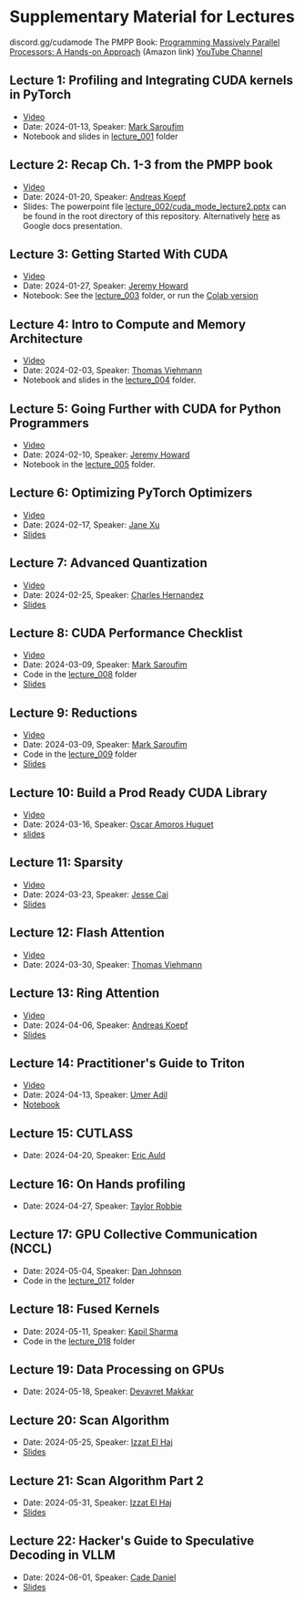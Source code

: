 # Supplementary Material for Lectures
discord.gg/cudamode
The PMPP Book: [Programming Massively Parallel Processors: A Hands-on Approach](https://a.co/d/2S2fVzt) (Amazon link)
[YouTube Channel](https://www.youtube.com/@CUDAMODE)



## Lecture 1: Profiling and Integrating CUDA kernels in PyTorch

- [Video](https://youtu.be/LuhJEEJQgUM)
- Date: 2024-01-13, Speaker: [Mark Saroufim](https://twitter.com/marksaroufim)
- Notebook and slides in [lecture_001](./lecture_001/) folder

## Lecture 2: Recap Ch. 1-3 from the PMPP book

- [Video](https://youtu.be/NQ-0D5Ti2dc)
- Date: 2024-01-20, Speaker: [Andreas Koepf](https://twitter.com/neurosp1ke)
- Slides: The powerpoint file [lecture_002/cuda_mode_lecture2.pptx](./lecture_002/cuda_mode_lecture2.pptx) can be found in the root directory of this repository. Alternatively [here](https://docs.google.com/presentation/d/1deqvEHdqEC4LHUpStO6z3TT77Dt84fNAvTIAxBJgDck/edit#slide=id.g2b1444253e5_1_75) as Google docs presentation.

## Lecture 3: Getting Started With CUDA

- [Video](https://youtu.be/4sgKnKbR-WE)
- Date: 2024-01-27, Speaker: [Jeremy Howard](https://twitter.com/jeremyphoward)
- Notebook: See the [lecture_003](./lecture_003/) folder, or run the [Colab version](https://colab.research.google.com/drive/180uk6frvMBeT4tywhhYXmz3PJaCIA_uk?usp=sharing)

## Lecture 4: Intro to Compute and Memory Architecture

- [Video](https://youtu.be/lTmYrKwjSOU)
- Date: 2024-02-03, Speaker: [Thomas Viehmann](https://lernapparat.de/)
- Notebook and slides in the [lecture_004](./lecture_004/) folder.

## Lecture 5: Going Further with CUDA for Python Programmers

- [Video](https://youtu.be/wVsR-YhaHlM)
- Date: 2024-02-10, Speaker: [Jeremy Howard](https://twitter.com/jeremyphoward)
- Notebook in the [lecture_005](./lecture_005/) folder.

## Lecture 6: Optimizing PyTorch Optimizers
- [Video](https://www.youtube.com/watch?v=hIop0mWKPHc)
- Date: 2024-02-17, Speaker: [Jane Xu](https://github.com/janeyx99)
- [Slides](https://docs.google.com/presentation/d/13WLCuxXzwu5JRZo0tAfW0hbKHQMvFw4O/edit#slide=id.p1)

## Lecture 7: Advanced Quantization
- [Video](https://www.youtube.com/watch?v=1u9xUK3G4VM)
- Date: 2024-02-25, Speaker: [Charles Hernandez](https://github.com/HDCharles)
- [Slides](https://www.dropbox.com/scl/fi/hzfx1l267m8gwyhcjvfk4/Quantization-Cuda-vs-Triton.pdf?rlkey=s4j64ivi2kpp2l0uq8xjdwbab&dl=0)

## Lecture 8: CUDA Performance Checklist
- [Video](https://www.youtube.com/watch?v=SGhfUhlowB4)
- Date: 2024-03-09, Speaker: [Mark Saroufim](https://github.com/msaroufim)
- Code in the [lecture_008](./lecture_008/) folder
- [Slides](https://docs.google.com/presentation/d/1cvVpf3ChFFiY4Kf25S4e4sPY6Y5uRUO-X-A4nJ7IhFE/edit?usp=sharing)

## Lecture 9: Reductions
- [Video](https://www.youtube.com/watch?v=09wntC6BT5o)
- Date: 2024-03-09, Speaker: [Mark Saroufim](https://github.com/msaroufim)
- Code in the [lecture_009](./lecture_009/) folder
- [Slides](https://docs.google.com/presentation/d/1s8lRU8xuDn-R05p1aSP6P7T5kk9VYnDOCyN5bWKeg3U/edit?usp=drive_link)

## Lecture 10: Build a Prod Ready CUDA Library
* [Video](https://www.youtube.com/watch?v=FHsEW0HpuoU)
* Date: 2024-03-16, Speaker: [Oscar Amoros Huguet](https://github.com/morousg)
* [slides](https://drive.google.com/drive/folders/158V8BzGj-IkdXXDAdHPNwUzDLNmr971_?usp=drive_link)

## Lecture 11: Sparsity
* [Video](https://youtu.be/mGDnOLcfE8g)
* Date: 2024-03-23, Speaker: [Jesse Cai](https://github.com/jcaip)
* [Slides](./lecture_011/sparsity.pptx)

## Lecture 12: Flash Attention
- [Video](https://www.youtube.com/watch?v=zEuwuCTEf_0)
- Date: 2024-03-30, Speaker: [Thomas Viehmann](https://lernapparat.de/)

## Lecture 13: Ring Attention
- [Video](https://www.youtube.com/watch?v=ws7angQYIxI)
- Date: 2024-04-06, Speaker: [Andreas Koepf](https://twitter.com/neurosp1ke)
- [Slides](./lecture_013/ring_attention.pptx)

## Lecture 14: Practitioner's Guide to Triton
- [Video](https://www.youtube.com/watch?v=DdTsX6DQk24)
- Date: 2024-04-13, Speaker: [Umer Adil](https://twitter.com/UmerHAdil)
- [Notebook](./lecture_014/A_Practitioners_Guide_to_Triton.ipynb)

## Lecture 15: CUTLASS
- Date: 2024-04-20, Speaker: [Eric Auld](https://github.com/ericauld)

## Lecture 16: On Hands profiling
- Date: 2024-04-27, Speaker: [Taylor Robbie](https://www.linkedin.com/in/taylor-robie/)

## Lecture 17: GPU Collective Communication (NCCL)
- Date: 2024-05-04, Speaker: [Dan Johnson](https://physbam.stanford.edu/~dansj/)
- Code in the [lecture_017](./lecture_017/) folder

## Lecture 18: Fused Kernels
- Date: 2024-05-11, Speaker: [Kapil Sharma](https://www.kapilsharma.dev/)
- Code in the [lecture_018](./lecture_018/) folder

## Lecture 19: Data Processing on GPUs
- Date: 2024-05-18, Speaker: [Devavret Makkar](https://github.com/devavret)

## Lecture 20: Scan Algorithm
- Date: 2024-05-25, Speaker: [Izzat El Haj](https://ielhajj.github.io/)
- [Slides](https://docs.google.com/presentation/d/1MEMsE5LKi6ush_60hlYu3-cz4DUCFzSL/edit?usp=sharing&ouid=106222972308395582904&rtpof=true&sd=true)

## Lecture 21: Scan Algorithm Part 2
- Date: 2024-05-31, Speaker: [Izzat El Haj](https://ielhajj.github.io/)
- [Slides](https://docs.google.com/presentation/d/1MEMsE5LKi6ush_60hlYu3-cz4DUCFzSL/edit?usp=sharing&ouid=106222972308395582904&rtpof=true&sd=true)

## Lecture 22: Hacker's Guide to Speculative Decoding in VLLM
- Date: 2024-06-01, Speaker: [Cade Daniel](https://x.com/cdnamz)
- [Slides](https://docs.google.com/presentation/d/1p1xE-EbSAnXpTSiSI0gmy_wdwxN5XaULO3AnCWWoRe4/edit#slide=id.p)
